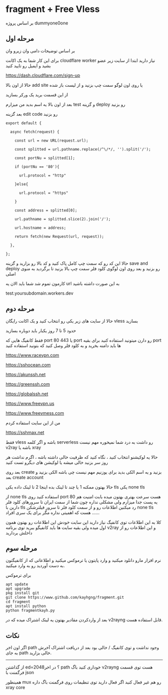# fragment + Free Vless
بر اساس پروژه dummyone0one


## مرحله اول
بر اساس توضیحات دامی وان زیرو وان

برای این کار شما به یک اکانت cloudflare worker نیاز
 دارید ابتدا از سایت زیر عضو بشید و ایمیل رو تایید کنید

https://dash.cloudflare.com/sign-up



حالا از اون بالا add site یا روی اون لوگو سمت چپ بزنید و از لیست باز شده

از این قسمت برید یک ورکر بسازید

بعد از اون بالا یه اسم بدید من میزارم test و گزینه deploy رو بزنید

بعد گزینه edit code رو بزنید

```
export default {

  async fetch(request) {

    const url = new URL(request.url);

    const splitted = url.pathname.replace(/^\/*/, '').split('/');

    const portNu = splitted[1];

    if (portNu == '80'){

      url.protocol = "http"

    }else{

      url.protocol = "https"

    }

    const address = splitted[0];

    url.pathname = splitted.slice(2).join('/');

    url.hostname = address;

    return fetch(new Request(url, request));

  },

};

```

حالا این کد رو که سمت چپ کامل پاک کنید و کد بالا رو بزارید و گزینه save and deploy رو بزنید و بعد روی اون لوگوی کلود فلر سمت چپ بالا بزنید تا برگردید به منوی اصلی 

کارمون تموم شد شما باید الان یه url به این صورت داشته باشید

test.yoursubdomain.workers.dev


## مرحله دوم
حالا از سایت های زیر یکی رو انتخاب کنید و یک اکانت رایگان vless بسازید

حدود 5 تا 7 روز یکبار باید دوباره بسازید

فقط کانفیگ هایی که port 80 یا 443 port رو دارن میتونید استفاده کنید برای بقیه port ها باید دامنه بخرید و به کلود فلر وصل کنید که بتونید استفاده کنید

https://www.racevpn.com

https://sshocean.com

https://akunssh.net

https://greenssh.com

https://globalssh.net

https://www.freevpn.us

https://www.freevmess.com

من از این سایت استفاده کردم

https://sshmax.net

فقط vless باشه و اگر کلمه serverless رو داشت به درد شما نمیخوره مهم نیست v2ray  باشه یا xray

حالا یه لوکیشنو انتخاب کنید ،  نگاه کنید که ظرفیت خالی داشته باشه ، اگرم نداشت هر روز سر بزنید خالی میشه یا لوکیشن های دیگرو تست کنید

بعد روی create بزنید و یه اسم الکی بدید برای یوزنیم مهم نیست چی باشه الکی بزنید و بعد  create account 

حالا بهتون ممکنه 1 یا چند تا لینک بده اینجا 2 تا لینک داده یکی tls یکی none tls

از none tls استفاده کنید روی port 80 هست سرعت بهتری بهتون میده بابت امنیت هم یه پست جدا میزارم ولی مشکلی نداره چون شما از سمت ایران تا سرورهای کلود فلر دارین با tls رد میکنین اطلاعات رو و از سمت کلود فلر تا سرور فیلترشکن none tls هست که اهمیتی نداره مگر برای یک سری افراد ......

کلا به این اطلاعات توی کانفیگ نیاز دارید این سایت خودش این اطلاعات رو بهتون همون اول میده ولی بقیه سایت ها باید کانفیگو ببرید توی برنامه v2ray و این اطلاعات رو از داخلش بردارید


## مرحله سوم
نرم افزار مارو دانلود میکنید و وارد پایتون یا ترموکس میکنید و اطلاعاتی که از کانفیگتون به دست آوردید رو به 
وارد میکنید.

برای ترموکس

```
apt update
apt upgrade 
pkg install git
git clone https://www.github.com/kayhgng/fragment.git
cd fragment
apt install python
python fragmentkayh.py
```
بعد از واردکردن مقادیر بهتون یه لینک اشتراک میده که در v2rayng قابل استفاده هست.

## نکات
اگر اون اخر path وجود نداشت و توی کانفیگ / خالی بود
بعد از دریافت اشتراک آخرش به جای path خالی بزارید.

---
از گذاشتن ed=2048؟  در اخر path  خوداری کنید باگ v2rayng  هست توی قسمت فرگمنت با json

همینظور mux رو هم غیر فعال کنید اگر فعال دارید توی تنظیمات روی فرگمنت باگ داره xray core 
